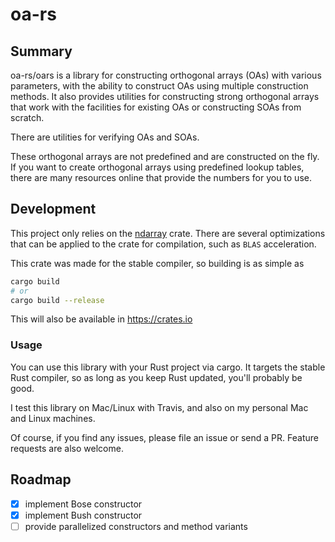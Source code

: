 # oa-rs

## Summary

oa-rs/oars is a library for constructing orthogonal arrays (OAs) with various
parameters, with the ability to construct OAs using multiple construction
methods. It also provides utilities for constructing strong orthogonal arrays
that work with the facilities for existing OAs or constructing SOAs from scratch.

There are utilities for verifying OAs and SOAs.

These orthogonal arrays are not predefined and are constructed on the fly.
If you want to create orthogonal arrays using predefined lookup tables,
there are many resources online that provide the numbers for you to use.

## Development

This project only relies on the [ndarray](https://github.com/rust-ndarray/ndarray)
crate. There are several optimizations that can be applied to the crate for
compilation, such as `BLAS` acceleration.

This crate was made for the stable compiler, so building is as simple as

```sh
cargo build
# or
cargo build --release
```

This will also be available in https://crates.io

### Usage

You can use this library with your Rust project via cargo. It targets the
stable Rust compiler, so as long as you keep Rust updated, you'll probably
be good.

I test this library on Mac/Linux with Travis, and also on my personal
Mac and Linux machines.

Of course, if you find any issues, please file an issue or send a PR. Feature
requests are also welcome.

## Roadmap

- [x] implement Bose constructor
- [x] implement Bush constructor
- [ ] provide parallelized constructors and method variants
